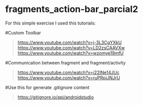# fragments_action-bar_parcial2
For this simple exercise I used this tutorials:

#Custom Toolbar
>https://www.youtube.com/watch?v=j-3L3CgYXkU
>https://www.youtube.com/watch?v=LD2zsCAAVXw
>https://www.youtube.com/watch?v=wzomye19mfU

#Communication between fragment and fragment/activity
>https://www.youtube.com/watch?v=i22INe14JUc
>https://www.youtube.com/watch?v=ruPRpiJNJrU

#Use this for generate .gitignore content
>https://gitignore.io/api/androidstudio
